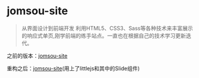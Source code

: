 # jomsou-site

> 从界面设计到前端开发 利用HTML5、CSS3、Sass等各种技术来丰富展示的响应式单页,刚学前端的练手站点。一直也在根据自己的技术学习更新迭代。

之前的版本：[jomsou-site](https://www.github.com/jomsou/jomsou-site)

重构之后：[jomsou-site](https://www.github.com/zenquan/jomsou-site)(用上了littlejs和其中的Slide组件)